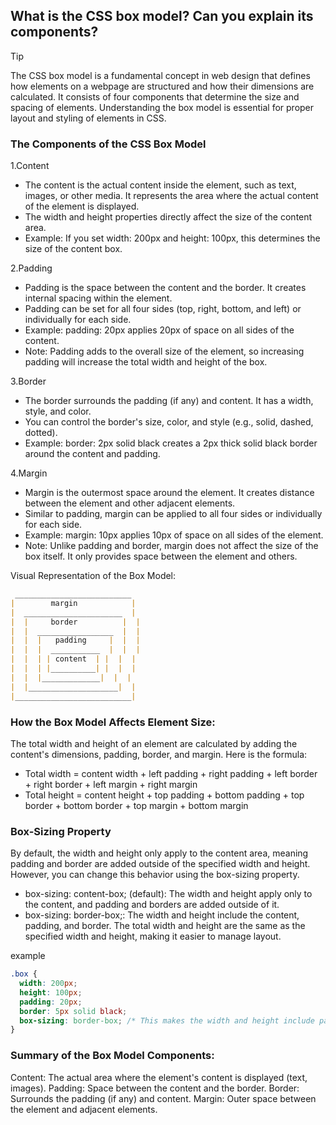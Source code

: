 ## What is the CSS box model? Can you explain its components?

>[!TIP]
>The CSS box model is a fundamental concept in web design that defines how elements on a webpage are structured and how their dimensions are calculated. It consists of four components that determine the size and spacing of elements. Understanding the box model is essential for proper layout and styling of elements in CSS.

### The Components of the CSS Box Model
1.Content
- The content is the actual content inside the element, such as text, images, or other media. It represents the area where the actual content of the element is displayed.
- The width and height properties directly affect the size of the content area.
- Example: If you set width: 200px and height: 100px, this determines the size of the content box.

2.Padding
- Padding is the space between the content and the border. It creates internal spacing within the element.
- Padding can be set for all four sides (top, right, bottom, and left) or individually for each side.
- Example: padding: 20px applies 20px of space on all sides of the content.
- Note: Padding adds to the overall size of the element, so increasing padding will increase the total width and height of the box.

3.Border
- The border surrounds the padding (if any) and content. It has a width, style, and color.
- You can control the border's size, color, and style (e.g., solid, dashed, dotted).
- Example: border: 2px solid black creates a 2px thick solid black border around the content and padding.

4.Margin
- Margin is the outermost space around the element. It creates distance between the element and other adjacent elements.
- Similar to padding, margin can be applied to all four sides or individually for each side.
- Example: margin: 10px applies 10px of space on all sides of the element.
- Note: Unlike padding and border, margin does not affect the size of the box itself. It only provides space between the element and others.

Visual Representation of the Box Model:
```markdown
 __________________________
|        margin            |
|  ______________________  |
|  |     border          |  |
|  |  _________________  |  |
|  |  |   padding     |  |  |
|  |  |  ___________  |  |  |
|  |  | | content  | |  |  |
|  |  | |__________| |  |  |
|  |  |_____________|  |  |
|  |____________________|  |
|__________________________|
```
### How the Box Model Affects Element Size:
The total width and height of an element are calculated by adding the content's dimensions, padding, border, and margin. Here is the formula:
- Total width = content width + left padding + right padding + left border + right border + left margin + right margin
- Total height = content height + top padding + bottom padding + top border + bottom border + top margin + bottom margin

### Box-Sizing Property
By default, the width and height only apply to the content area, meaning padding and border are added outside of the specified width and height. However, you can change this behavior using the box-sizing property.
- box-sizing: content-box; (default): The width and height apply only to the content, and padding and borders are added outside of it.
- box-sizing: border-box;: The width and height include the content, padding, and border. The total width and height are the same as the specified width and height, making it easier to manage layout.

example
```css
.box {
  width: 200px;
  height: 100px;
  padding: 20px;
  border: 5px solid black;
  box-sizing: border-box; /* This makes the width and height include padding and border */
}
```

### Summary of the Box Model Components:
Content: The actual area where the element's content is displayed (text, images).
Padding: Space between the content and the border.
Border: Surrounds the padding (if any) and content.
Margin: Outer space between the element and adjacent elements.

